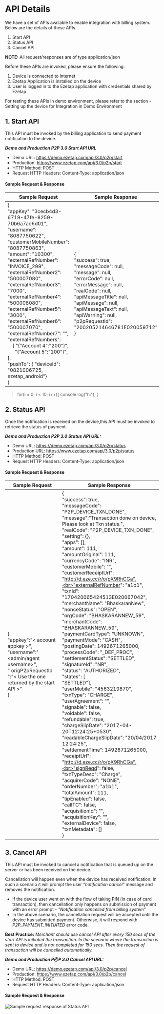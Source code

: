 # API Details
We have a set of APIs available to enable integration with billing system. Below are the details of these APIs.

1. Start API
2. Status API
3. Cancel API

**NOTE:** All request/responses are of type application/json

Before these APIs are invoked, please ensure the following:

1. Device is connected to Internet
2. Ezetap Application is installed on the device
3. User is logged in to the Ezetap application with credentials shared by Ezetap

For testing these APIs in demo environment, please refer to the section - Setting up the device for Integration in Demo Environment

## 1. Start API

This API must be invoked by the billing application to send payment notification to the device.

***Demo and Production P2P 3.0 Start API URL***
- Demo URL: https://demo.ezetap.com/api/3.0/p2p/start
- Production: https://www.ezetap.com/api/3.0/p2p/start
- HTTP Method: POST
- Request HTTP Headers: Content-Type: application/json

#### Sample Request & Response

|Sample Request|Sample Response|
|-----|-----|
|{<br>"appKey": "3cecb4d3-6719-47fe-8259-70b6a7ae6d01",<br>    "username": "8087750622",<br>"customerMobileNumber": "8087750863",<br>"amount": "10300",<br>"externalRefNumber": "INVOICE_299",<br>"externalRefNumber2": "500007080",<br>"externalRefNumber3": "7000",<br>"externalRefNumber4": "500008080",<br>"externalRefNumber5": "3000",<br>"externalRefNumber6": "500007070",<br>"externalRefNumber7": "",<br>"externalRefNumbers":<br>&emsp;[ "{\"Account 4\":\"200\"}",<br>&ensp;&emsp;"{\"Account 5\":\"100\"}", ],<br>"pushTo": { "deviceId": "0821006725, ezetap_android"}<br>}|{ <br>"success": true,<br>"messageCode": null,<br>"message": null,<br>"errorCode": null,<br>"errorMessage": null,<br>"realCode": null,<br>"apiMessageTitle": null,<br>"apiMessage": null,<br>"apiMessageText": null,<br>"apiWarning": null,<br>"p2pRequestId":<br>"200205214646781E020059712"<br>}|



>for(i = 0; i < 10; i++){
    console.log("hi");
}



## 2. Status API

Once the notification is received on the device,this API must be invoked to retrieve the status of payment.

***Demo and Production P2P 3.0 Status API URL:***
- Demo URL: https://demo.ezetap.com/api/3.0/p2p/status
- Production URL: https://www.ezetap.com/api/3.0/p2p/status
- HTTP Method: POST
- Request HTTP Headers: Content-Type: application/json

#### Sample Request & Response

|Sample Request|Sample Response|
|-----|-----|
|{<br>"appkey":"< account appkey >",<br>"username":"<admin/agent username>",<br>" origP2pRequestId ":"< Use the one returned by the start API >" <br>}|{<br>"success": true,<br>"messageCode": "P2P_DEVICE_TXN_DONE",<br>"message":"Transaction done on device, Please look at Txn status.",<br>"realCode": "P2P_DEVICE_TXN_DONE",<br>"setting": {},<br>"apps": [],<br>"amount": 111,<br>"amountOriginal": 111,<br>"currencyCode": "INR",<br>"customerMobile": "",<br>"customerReceiptUrl": "http://d.eze.cc/r/o/pX9RhCGa",<br>"externalRefNumber": "a1b1",<br>"txnId": "170420065424513E020067042",<br>"merchantName": "BhaskaranNew",<br>"nonceStatus": "OPEN",<br>"orgCode": "BHASKARANNEW_59",<br>"merchantCode": "BHASKARANNEW_59",<br>"paymentCardType": "UNKNOWN",<br>"paymentMode": "CASH",<br>"postingDate": 1492671265000,<br>"processCode": "_DEF_PROC",<br>"settlementStatus": "SETTLED",<br>"signatureId": "NR",<br>"status": "AUTHORIZED",<br>"states": [<br>"SETTLED"],<br>"userMobile": "4563219870",<br>"txnType": "CHARGE",<br>"userAgreement": "",<br>"signable": false,<br>"voidable": false,<br>"refundable": true,<br>"chargeSlipDate": "2017-04-20T12:24:25+0530",<br>"readableChargeSlipDate": "20/04/2017 12:24:25",<br>"settlementTime": 1492671265000,<br>"receiptUrl": "http://d.eze.cc/r/o/pX9RhCGa",<br>"signReqd": false,<br>"txnTypeDesc": "Charge",<br>"acquirerCode": "NONE",<br>"orderNumber": "a1b1",<br>"totalAmount": 111,<br>"tipEnabled": false,<br>"callTC": false,<br>"acquisitionId": "",<br>"acquisitionKey": "",<br>"externalDevice": false,<br>"txnMetadata": []<br>}

## 3. Cancel API

This API must be invoked to cancel a notification that is queued up on the server or has been received on the device.

Cancellation will happen even when the device has received notification. In such a scenario it will prompt the user *“notification cancel”* message and removes the notification.

- If the device user went on with the flow of taking PIN (in case of card transaction), then cancellation only happens on submission of payment with an error prompt - *“Notification cancelled from billing system”*
- In the above scenario, the cancellation request will be accepted until the device has submitted payment. Otherwise, it will respond with *P2P_PAYMENT_INITIATED* error code.

**Best Practice:**
*Merchant should use cancel API after every 150 secs of the start API is initiated the transaction. In the scenario where the transaction is sent to device and is not completed for 150 secs. Then the request of transaction will be cancelled automatically.*

***Demo and Production P@P 3.0 Cancel API URL:***
- Demo URL: https://demo.ezetap.com/api/3.0/p2p/cancel
- Production: https://www.ezetap.com/api/3.0/p2p/cancel
- HTTP Method: POST
- Request HTTP Headers: Content-Type: application/json

#### Sample Request & Response

![Sample request response of Status API](/images/cancelAPI_req_res.png "Sample request response for status API")